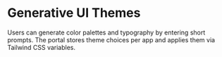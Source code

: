 # Generative UI Themes

Users can generate color palettes and typography by entering short prompts. The portal stores theme choices per app and applies them via Tailwind CSS variables.
